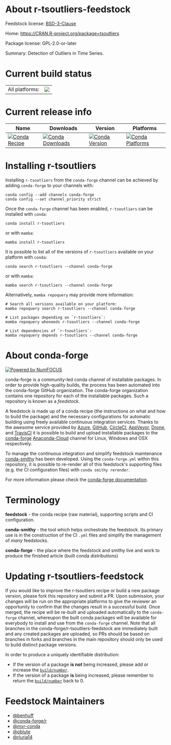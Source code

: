 About r-tsoutliers-feedstock
============================

Feedstock license: [BSD-3-Clause](https://github.com/conda-forge/r-tsoutliers-feedstock/blob/main/LICENSE.txt)

Home: https://CRAN.R-project.org/package=tsoutliers

Package license: GPL-2.0-or-later

Summary: Detection of Outliers in Time Series.

Current build status
====================


<table><tr><td>All platforms:</td>
    <td>
      <a href="https://dev.azure.com/conda-forge/feedstock-builds/_build/latest?definitionId=8479&branchName=main">
        <img src="https://dev.azure.com/conda-forge/feedstock-builds/_apis/build/status/r-tsoutliers-feedstock?branchName=main">
      </a>
    </td>
  </tr>
</table>

Current release info
====================

| Name | Downloads | Version | Platforms |
| --- | --- | --- | --- |
| [![Conda Recipe](https://img.shields.io/badge/recipe-r--tsoutliers-green.svg)](https://anaconda.org/conda-forge/r-tsoutliers) | [![Conda Downloads](https://img.shields.io/conda/dn/conda-forge/r-tsoutliers.svg)](https://anaconda.org/conda-forge/r-tsoutliers) | [![Conda Version](https://img.shields.io/conda/vn/conda-forge/r-tsoutliers.svg)](https://anaconda.org/conda-forge/r-tsoutliers) | [![Conda Platforms](https://img.shields.io/conda/pn/conda-forge/r-tsoutliers.svg)](https://anaconda.org/conda-forge/r-tsoutliers) |

Installing r-tsoutliers
=======================

Installing `r-tsoutliers` from the `conda-forge` channel can be achieved by adding `conda-forge` to your channels with:

```
conda config --add channels conda-forge
conda config --set channel_priority strict
```

Once the `conda-forge` channel has been enabled, `r-tsoutliers` can be installed with `conda`:

```
conda install r-tsoutliers
```

or with `mamba`:

```
mamba install r-tsoutliers
```

It is possible to list all of the versions of `r-tsoutliers` available on your platform with `conda`:

```
conda search r-tsoutliers --channel conda-forge
```

or with `mamba`:

```
mamba search r-tsoutliers --channel conda-forge
```

Alternatively, `mamba repoquery` may provide more information:

```
# Search all versions available on your platform:
mamba repoquery search r-tsoutliers --channel conda-forge

# List packages depending on `r-tsoutliers`:
mamba repoquery whoneeds r-tsoutliers --channel conda-forge

# List dependencies of `r-tsoutliers`:
mamba repoquery depends r-tsoutliers --channel conda-forge
```


About conda-forge
=================

[![Powered by
NumFOCUS](https://img.shields.io/badge/powered%20by-NumFOCUS-orange.svg?style=flat&colorA=E1523D&colorB=007D8A)](https://numfocus.org)

conda-forge is a community-led conda channel of installable packages.
In order to provide high-quality builds, the process has been automated into the
conda-forge GitHub organization. The conda-forge organization contains one repository
for each of the installable packages. Such a repository is known as a *feedstock*.

A feedstock is made up of a conda recipe (the instructions on what and how to build
the package) and the necessary configurations for automatic building using freely
available continuous integration services. Thanks to the awesome service provided by
[Azure](https://azure.microsoft.com/en-us/services/devops/), [GitHub](https://github.com/),
[CircleCI](https://circleci.com/), [AppVeyor](https://www.appveyor.com/),
[Drone](https://cloud.drone.io/welcome), and [TravisCI](https://travis-ci.com/)
it is possible to build and upload installable packages to the
[conda-forge](https://anaconda.org/conda-forge) [Anaconda-Cloud](https://anaconda.org/)
channel for Linux, Windows and OSX respectively.

To manage the continuous integration and simplify feedstock maintenance
[conda-smithy](https://github.com/conda-forge/conda-smithy) has been developed.
Using the ``conda-forge.yml`` within this repository, it is possible to re-render all of
this feedstock's supporting files (e.g. the CI configuration files) with ``conda smithy rerender``.

For more information please check the [conda-forge documentation](https://conda-forge.org/docs/).

Terminology
===========

**feedstock** - the conda recipe (raw material), supporting scripts and CI configuration.

**conda-smithy** - the tool which helps orchestrate the feedstock.
                   Its primary use is in the construction of the CI ``.yml`` files
                   and simplify the management of *many* feedstocks.

**conda-forge** - the place where the feedstock and smithy live and work to
                  produce the finished article (built conda distributions)


Updating r-tsoutliers-feedstock
===============================

If you would like to improve the r-tsoutliers recipe or build a new
package version, please fork this repository and submit a PR. Upon submission,
your changes will be run on the appropriate platforms to give the reviewer an
opportunity to confirm that the changes result in a successful build. Once
merged, the recipe will be re-built and uploaded automatically to the
`conda-forge` channel, whereupon the built conda packages will be available for
everybody to install and use from the `conda-forge` channel.
Note that all branches in the conda-forge/r-tsoutliers-feedstock are
immediately built and any created packages are uploaded, so PRs should be based
on branches in forks and branches in the main repository should only be used to
build distinct package versions.

In order to produce a uniquely identifiable distribution:
 * If the version of a package **is not** being increased, please add or increase
   the [``build/number``](https://docs.conda.io/projects/conda-build/en/latest/resources/define-metadata.html#build-number-and-string).
 * If the version of a package **is** being increased, please remember to return
   the [``build/number``](https://docs.conda.io/projects/conda-build/en/latest/resources/define-metadata.html#build-number-and-string)
   back to 0.

Feedstock Maintainers
=====================

* [@benhuff](https://github.com/benhuff/)
* [@conda-forge/r](https://github.com/conda-forge/r/)
* [@mxr-conda](https://github.com/mxr-conda/)
* [@oblute](https://github.com/oblute/)
* [@rluria14](https://github.com/rluria14/)

